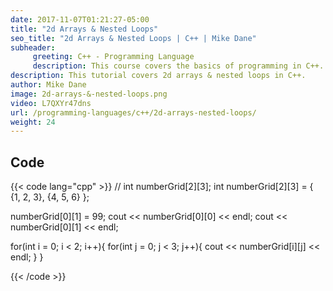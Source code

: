 ```yaml
---
date: 2017-11-07T01:21:27-05:00
title: "2d Arrays & Nested Loops"
seo_title: "2d Arrays & Nested Loops | C++ | Mike Dane"
subheader:
     greeting: C++ - Programming Language
     description: This course covers the basics of programming in C++. Work your way through the videos and we'll teach you everything you need to know to start your programming journey!
description: This tutorial covers 2d arrays & nested loops in C++.
author: Mike Dane
image: 2d-arrays-&-nested-loops.png
video: L7QXYr47dns
url: /programming-languages/c++/2d-arrays-nested-loops/
weight: 24
---
```


## Code

{{< code lang="cpp" >}}
// int  numberGrid[2][3];
int numberGrid[2][3] = { {1, 2, 3}, {4, 5, 6} };

numberGrid[0][1] = 99;
cout << numberGrid[0][0] << endl;
cout << numberGrid[0][1] << endl;

for(int i = 0; i < 2; i++){
     for(int j = 0; j < 3; j++){
          cout << numberGrid[i][j] << endl;
     }
}

{{< /code >}}